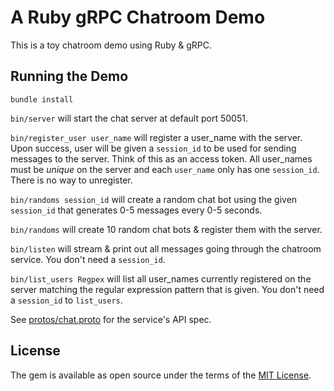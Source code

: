 # A Ruby gRPC Chatroom Demo

This is a toy chatroom demo using Ruby & gRPC.  

## Running the Demo

`bundle install`

`bin/server` will start the chat server at default port 50051.

`bin/register_user user_name` will register a user_name with the server.  Upon success, user will be given a `session_id` to be used for sending messages to the server.  Think of this as an access token.  All user_names must be *unique* on the server and each `user_name` only has one `session_id`.  There is no way to unregister.

`bin/randoms session_id` will create a random chat bot using the given `session_id` that generates 0-5 messages every 0-5 seconds.

`bin/randoms` will create 10 random chat bots & register them with the server.

`bin/listen` will stream & print out all messages going through the chatroom service.  You don't need a `session_id`.

`bin/list_users Regpex` will list all user_names currently registered on the server matching the regular expression pattern that is given. You don't need a `session_id` to `list_users`.

See [protos/chat.proto](protos/chat.proto) for the service's API spec.

## License

The gem is available as open source under the terms of the [MIT License](http://opensource.org/licenses/MIT).
